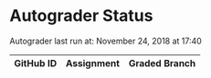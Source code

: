 # Autograder Status
Autograder last run at: November 24, 2018 at 17:40

| GitHub ID | Assignment | Graded Branch |
|-----------|------------|---------------|
